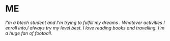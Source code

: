 # ME
_I'm a btech student and I'm trying to fulfill my dreams ._
_Whatever activities I enroll into,I always try my level best._
_I love reading books and travelling._
_I'm a huge fan of football._